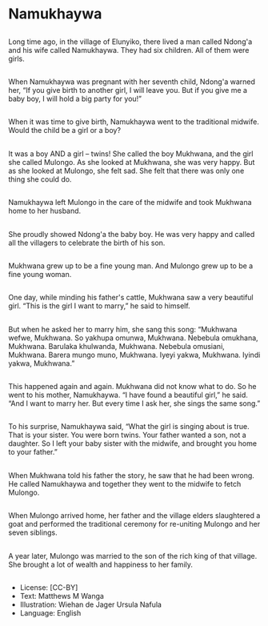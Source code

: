 # Namukhaywa

##
Long time ago, in the village of
Elunyiko, there lived a man
called Ndong'a and his wife
called Namukhaywa. They had
six children. All of them were
girls.

##
When Namukhaywa was
pregnant with her seventh
child, Ndong'a warned her, “If
you give birth to another girl, I
will leave you. But if you give
me a baby boy, I will hold a big
party for you!”

##
When it was time to give birth,
Namukhaywa went to the
traditional midwife. Would the
child be a girl or a boy?

##
It was a boy AND a girl – twins!
She called the boy Mukhwana,
and the girl she called Mulongo.
As she looked at Mukhwana,
she was very happy. But as she
looked at Mulongo, she felt sad.
She felt that there was only one
thing she could do.

##
Namukhaywa left Mulongo in
the care of the midwife and
took Mukhwana home to her
husband.

##
She proudly showed Ndong'a
the baby boy. He was very
happy and called all the
villagers to celebrate the birth
of his son.

##
Mukhwana grew up to be a fine
young man. And Mulongo grew
up to be a fine young woman.

##
One day, while minding his
father's cattle, Mukhwana saw a
very beautiful girl.
“This is the girl I want to
marry,” he said to himself.

##
But when he asked her to marry
him, she sang this song:
“Mukhwana wefwe, Mukhwana.
So yakhupa omunwa,
Mukhwana.
Nebebula omukhana,
Mukhwana.
Barulaka khulwanda,
Mukhwana.
Nebebula omusiani, Mukhwana.
Barera mungo muno,
Mukhwana.
Iyeyi yakwa, Mukhwana.
Iyindi yakwa, Mukhwana.”

##
This happened again and again.
Mukhwana did not know what
to do. So he went to his mother,
Namukhaywa.
“I have found a beautiful girl,”
he said. “And I want to marry
her. But every time I ask her,
she sings the same song.”

##
To his surprise, Namukhaywa
said, “What the girl is singing
about is true. That is your sister.
You were born twins. Your father
wanted a son, not a daughter.
So I left your baby sister with
the midwife, and brought you
home to your father.”

##
When Mukhwana told his father
the story, he saw that he had
been wrong. He called
Namukhaywa and together they
went to the midwife to fetch
Mulongo.

##
When Mulongo arrived home,
her father and the village elders
slaughtered a goat and
performed the traditional
ceremony for
re-uniting Mulongo and her
seven siblings.

##
A year later, Mulongo was
married to the son of the rich
king of that village. She brought
a lot of wealth and happiness to
her family.

##
* License: [CC-BY]
* Text: Matthews M Wanga
* Illustration: Wiehan de Jager
Ursula Nafula
* Language: English
